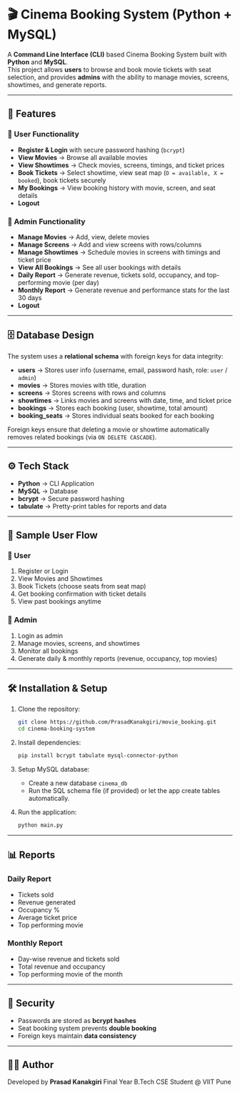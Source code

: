 # 🎬 Cinema Booking System (Python + MySQL)

A **Command Line Interface (CLI)** based Cinema Booking System built with **Python** and **MySQL**.  
This project allows **users** to browse and book movie tickets with seat selection, and provides **admins** with the ability to manage movies, screens, showtimes, and generate reports.

---

## 🚀 Features

### 👤 User Functionality
- **Register & Login** with secure password hashing (`bcrypt`)
- **View Movies** → Browse all available movies
- **View Showtimes** → Check movies, screens, timings, and ticket prices
- **Book Tickets** → Select showtime, view seat map (`O = available, X = booked`), book tickets securely
- **My Bookings** → View booking history with movie, screen, and seat details
- **Logout**

### 🔑 Admin Functionality
- **Manage Movies** → Add, view, delete movies
- **Manage Screens** → Add and view screens with rows/columns
- **Manage Showtimes** → Schedule movies in screens with timings and ticket price
- **View All Bookings** → See all user bookings with details
- **Daily Report** → Generate revenue, tickets sold, occupancy, and top-performing movie (per day)
- **Monthly Report** → Generate revenue and performance stats for the last 30 days
- **Logout**

---

## 🗄 Database Design

The system uses a **relational schema** with foreign keys for data integrity:

- **users** → Stores user info (username, email, password hash, role: `user` / `admin`)
- **movies** → Stores movies with title, duration
- **screens** → Stores screens with rows and columns
- **showtimes** → Links movies and screens with date, time, and ticket price
- **bookings** → Stores each booking (user, showtime, total amount)
- **booking_seats** → Stores individual seats booked for each booking

Foreign keys ensure that deleting a movie or showtime automatically removes related bookings (via `ON DELETE CASCADE`).

---

## ⚙️ Tech Stack

- **Python** → CLI Application  
- **MySQL** → Database  
- **bcrypt** → Secure password hashing  
- **tabulate** → Pretty-print tables for reports and data  

---

## 📸 Sample User Flow

### 🔹 User
1. Register or Login  
2. View Movies and Showtimes  
3. Book Tickets (choose seats from seat map)  
4. Get booking confirmation with ticket details  
5. View past bookings anytime  

### 🔹 Admin
1. Login as admin  
2. Manage movies, screens, and showtimes  
3. Monitor all bookings  
4. Generate daily & monthly reports (revenue, occupancy, top movies)  

---

## 🛠 Installation & Setup

1. Clone the repository:
   ```bash
   git clone https://github.com/PrasadKanakgiri/movie_booking.git
   cd cinema-booking-system


2. Install dependencies:

   ```bash
   pip install bcrypt tabulate mysql-connector-python
   ```

3. Setup MySQL database:

   * Create a new database `cinema_db`
   * Run the SQL schema file (if provided) or let the app create tables automatically.

4. Run the application:

   ```bash
   python main.py
   ```

---

## 📊 Reports

### Daily Report

* Tickets sold
* Revenue generated
* Occupancy %
* Average ticket price
* Top performing movie

### Monthly Report

* Day-wise revenue and tickets sold
* Total revenue and occupancy
* Top performing movie of the month

---

## 🔐 Security

* Passwords are stored as **bcrypt hashes**
* Seat booking system prevents **double booking**
* Foreign keys maintain **data consistency**

---

## 👨‍💻 Author

Developed by **Prasad Kanakgiri**
Final Year B.Tech CSE Student @ VIIT Pune


